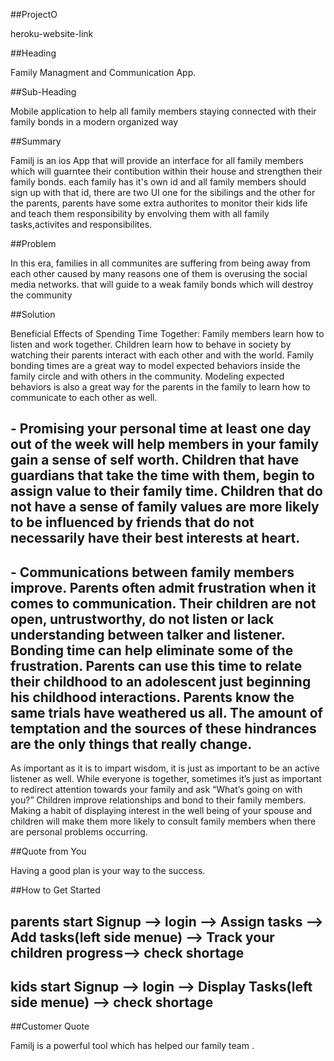 ##ProjectO

heroku-website-link


##Heading

Family Managment and Communication App.

##Sub-Heading

Mobile application to help all family members staying connected with their family bonds in a modern organized way

##Summary

Familj is an ios App that will provide an interface for all family members which will guarntee their contibution within their house and strengthen their family bonds.
each family has it's own id and all family members should sign up with that id, there are two UI one for the sibilings and the other for the parents, parents have some extra authorites to monitor their kids life and teach them responsibility by envolving them with all family tasks,activites and responsibilites.  

##Problem

In this era, families in all communites are suffering from being away from each other caused by many reasons one of them is overusing the social media networks.
that will guide to a weak family bonds which will destroy the community    


##Solution

Beneficial Effects of Spending Time Together:
Family members learn how to listen and work together. Children learn how to behave in society by watching their parents interact with each other and with the world. Family bonding times are a great way to model expected behaviors inside the family circle and with others in the community.  Modeling expected behaviors is also a great way for the parents in the family to learn how to communicate to each other as well.

## - Promising your personal time at least one day out of the week will help members in your family gain a sense of self worth. Children that have guardians that take the time with them, begin to assign value to their family time. Children that do not have a sense of family values are more likely to be influenced by friends that do not necessarily have their best interests at heart.

## - Communications between family members improve. Parents often admit frustration when it comes to communication. Their children are not open, untrustworthy, do not listen or lack understanding between talker and listener.  Bonding time can help eliminate some of the frustration.  Parents can use this time to relate their childhood to an adolescent just beginning his childhood interactions.  Parents know the same trials have weathered us all. The amount of temptation and the sources of these hindrances are the only things that really change.
As important as it is to impart wisdom, it is just as important to be an active listener as well. While everyone is together, sometimes it’s just as important to redirect attention towards your family and ask “What’s going on with you?”
Children improve relationships and bond to their family members. Making a habit of displaying interest in the well being of your spouse and children will make them more likely to consult family members when there are personal problems occurring.



##Quote from You

Having a good plan is your way to the success.

##How to Get Started

## parents start Signup --> login --> Assign tasks --> Add tasks(left side menue)  --> Track your children progress--> check shortage 
## kids start Signup --> login --> Display Tasks(left side menue) --> check shortage 

##Customer Quote

Familj is a powerful tool which has helped our family team .